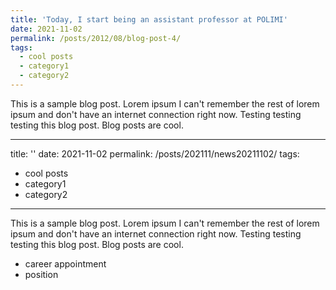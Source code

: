 ```yaml
---
title: 'Today, I start being an assistant professor at POLIMI'
date: 2021-11-02
permalink: /posts/2012/08/blog-post-4/
tags:
  - cool posts
  - category1
  - category2
---
```


This is a sample blog post. Lorem ipsum I can't remember the rest of lorem ipsum and don't have an internet connection right now. Testing testing testing this blog post. Blog posts are cool.

---
title: ''
date: 2021-11-02
permalink: /posts/202111/news20211102/
tags:
  - cool posts
  - category1
  - category2
---

This is a sample blog post. Lorem ipsum I can't remember the rest of lorem ipsum and don't have an internet connection right now. Testing testing testing this blog post. Blog posts are cool.


  - career appointment
  - position


